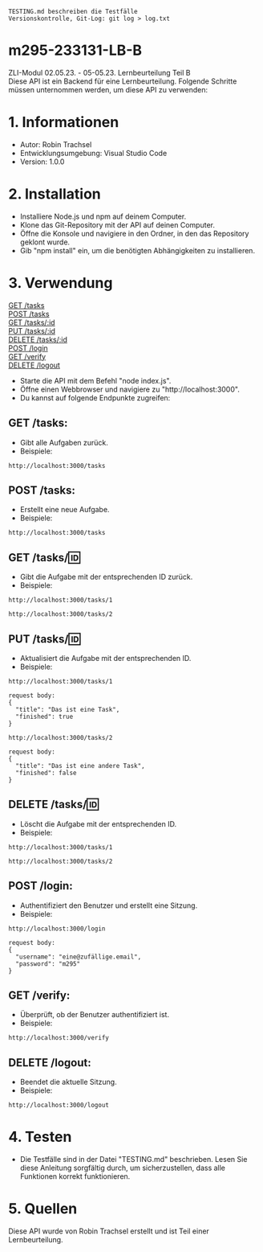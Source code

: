     TESTING.md beschreiben die Testfälle
    Versionskontrolle, Git-Log: git log > log.txt

# m295-233131-LB-B
ZLI-Modul 02.05.23. - 05-05.23. Lernbeurteilung Teil B<br>
Diese API ist ein Backend für eine Lernbeurteilung. Folgende Schritte müssen unternommen werden, um diese API zu verwenden:

# 1. Informationen
* Autor: Robin Trachsel
* Entwicklungsumgebung: Visual Studio Code
* Version: 1.0.0


# 2. Installation
* Installiere Node.js und npm auf deinem Computer.
* Klone das Git-Repository mit der API auf deinen Computer.
* Öffne die Konsole und navigiere in den Ordner, in den das Repository geklont wurde.
* Gib "npm install" ein, um die benötigten Abhängigkeiten zu installieren.
# 3. Verwendung
[GET /tasks](<#get-tasks>)<br>
[POST /tasks](<#post-tasks>)<br>
[GET /tasks/:id](<#get-tasksid>)<br>
[PUT /tasks/:id](<#put-tasksid>)<br>
[DELETE /tasks/:id](<#delete-tasksid>)<br>
[POST /login](<#post-login>)<br>
[GET /verify](<#get-verify>)<br>
[DELETE /logout](<#delete-logout>)<br>
* Starte die API mit dem Befehl "node index.js".
* Öffne einen Webbrowser und navigiere zu "http://localhost:3000".
* Du kannst auf folgende Endpunkte zugreifen:
## GET /tasks: <br>
* Gibt alle Aufgaben zurück.
* Beispiele:
```
http://localhost:3000/tasks
```
## POST /tasks: <br>
* Erstellt eine neue Aufgabe.
* Beispiele:
```
http://localhost:3000/tasks
```
## GET /tasks/:id: <br>
* Gibt die Aufgabe mit der entsprechenden ID zurück.
* Beispiele:
```
http://localhost:3000/tasks/1
```
```
http://localhost:3000/tasks/2
```
## PUT /tasks/:id: <br>
* Aktualisiert die Aufgabe mit der entsprechenden ID.
* Beispiele:
```
http://localhost:3000/tasks/1

request body: 
{
  "title": "Das ist eine Task",
  "finished": true
}
```
```
http://localhost:3000/tasks/2

request body: 
{
  "title": "Das ist eine andere Task",
  "finished": false
}
```
## DELETE /tasks/:id: <br>
* Löscht die Aufgabe mit der entsprechenden ID.
* Beispiele:
```
http://localhost:3000/tasks/1
```
```
http://localhost:3000/tasks/2
```
## POST /login: <br>
* Authentifiziert den Benutzer und erstellt eine Sitzung.
* Beispiele:
```
http://localhost:3000/login

request body: 
{
  "username": "eine@zufällige.email",
  "password": "m295"
}
```
## GET /verify: <br>
* Überprüft, ob der Benutzer authentifiziert ist.
* Beispiele:
```
http://localhost:3000/verify
```
## DELETE /logout: <br>
* Beendet die aktuelle Sitzung.
* Beispiele:
```
http://localhost:3000/logout
```
# 4. Testen
* Die Testfälle sind in der Datei "TESTING.md" beschrieben. Lesen Sie diese Anleitung sorgfältig durch, um sicherzustellen, dass alle Funktionen korrekt funktionieren.
# 5. Quellen
Diese API wurde von Robin Trachsel erstellt und ist Teil einer Lernbeurteilung.